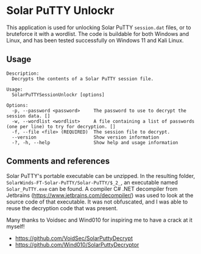 # Solar PuTTY Unlockr
This application is used for unlocking Solar PuTTY `session.dat` files, or to bruteforce it with a wordlist. The code is buildable for both Windows and Linux, and has been tested successfully on Windows 11 and Kali Linux.

## Usage
```
Description:
  Decrypts the contents of a Solar PuTTY session file.

Usage:
  SolarPuTTYSessionUnlockr [options]

Options:
  -p, --password <password>     The password to use to decrypt the session data. []
  -w, --wordlist <wordlist>     A file containing a list of passwords (one per line) to try for decryption. []
  -f, --file <file> (REQUIRED)  The session file to decrypt.
  --version                     Show version information
  -?, -h, --help                Show help and usage information
```

## Comments and references
Solar PuTTY's portable executable can be unzipped. In the resulting folder, `SolarWinds-FT-Solar-PuTTY/Solar-PuTTY/$_2_`, an executable named `Solar_PuTTY.exe` can be found. A compiler C# .NET decompiler from Jetbrains (https://www.jetbrains.com/decompiler/) was used to look at the source code of that executable. It was not obfuscated, and I was able to reuse the decryption code that was present. 

Many thanks to Voidsec and Wind010 for inspiring me to have a crack at it myself!

- https://github.com/VoidSec/SolarPuttyDecrypt
- https://github.com/Wind010/SolarPuttyDecryptor